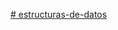 [# estructuras-de-datos](https://github.com/juanzulu/estructuras-de-datos/issues/1#issue-1728200585)
